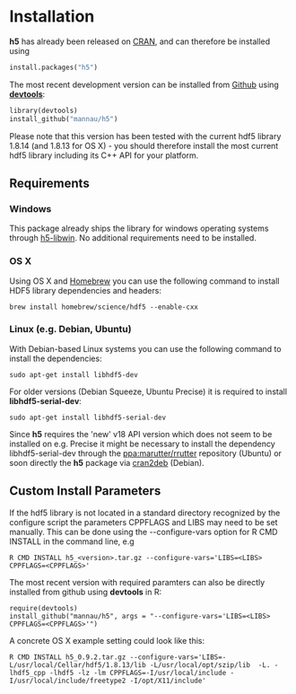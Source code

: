 # Installation

**h5** has already been released on [CRAN](https://cran.r-project.org/web/packages/h5/index.html), and can therefore be installed using
```python
install.packages("h5")
```

The most recent development version can be installed from [Github](https://github.com/mannau/h5) using [**devtools**](https://cran.r-project.org/web/packages/devtools/index.html):

```python
library(devtools)
install_github("mannau/h5")
```
Please note that this version has been tested with the current hdf5 library 1.8.14 (and 1.8.13 for OS X) - you should therefore install the most current hdf5 library including its C++ API for your platform. 

## Requirements

### Windows
This package already ships the library for windows operating systems through [h5-libwin](https://github.com/mannau/h5-libwin). No additional requirements need to be installed.


### OS X
Using OS X and [Homebrew](http://brew.sh) you can use the following command to install HDF5 library dependencies and headers:
```shell
brew install homebrew/science/hdf5 --enable-cxx
```

### Linux (e.g. Debian, Ubuntu)
With Debian-based Linux systems you can use the following command to install the dependencies:
```shell
sudo apt-get install libhdf5-dev
```

For older versions (Debian Squeeze, Ubuntu Precise) it is required to install **libhdf5-serial-dev**:
```shell
sudo apt-get install libhdf5-serial-dev
```

Since **h5** requires the 'new' v18 API version which does not seem to be installed on e.g. Precise it might be necessary to install
the dependency libhdf5-serial-dev through the 
[ppa:marutter/rrutter](https://launchpad.net/~marutter/+archive/ubuntu/rrutter) 
repository (Ubuntu) or soon directly the **h5** package via 
[cran2deb](http://debian-r.debian.net) (Debian).

## Custom Install Parameters
If the hdf5 library is not located in a standard directory recognized by the configure script the parameters CPPFLAGS and LIBS may need to be set manually. 
This can be done using the --configure-vars option for R CMD INSTALL in the command line, e.g
```shell
R CMD INSTALL h5_<version>.tar.gz --configure-vars='LIBS=<LIBS> CPPFLAGS=<CPPFLAGS>'
```

The most recent version with required paramters can also be directly installed from github using **devtools** in R:
```shell
require(devtools)
install_github("mannau/h5", args = "--configure-vars='LIBS=<LIBS> CPPFLAGS=<CPPFLAGS>'")
```

A concrete OS X example setting could look like this:
```shell
R CMD INSTALL h5_0.9.2.tar.gz --configure-vars='LIBS=-L/usr/local/Cellar/hdf5/1.8.13/lib -L/usr/local/opt/szip/lib  -L. -lhdf5_cpp -lhdf5 -lz -lm CPPFLAGS=-I/usr/local/include -I/usr/local/include/freetype2 -I/opt/X11/include'
```

